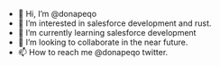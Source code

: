 - 👋 Hi, I’m @donapeqo
- 👀 I’m interested in salesforce development and rust.
- 🌱 I’m currently learning salesforce development
- 💞️ I’m looking to collaborate in the near future.
- 📫 How to reach me @donapeqo twitter.

<!---
donapeqo/donapeqo is a ✨ special ✨ repository because its `README.md` (this file) appears on your GitHub profile.
You can click the Preview link to take a look at your changes.
--->

